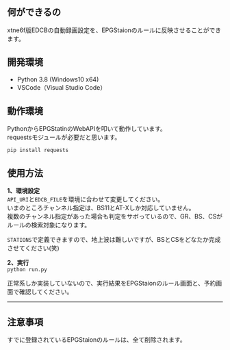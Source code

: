 ## 何ができるの
xtne6f版EDCBの自動録画設定を、EPGStaionのルールに反映させることができます。

## 開発環境

- Python 3.8 (Windows10 x64) 
- VSCode（Visual Studio Code） 

## 動作環境

PythonからEPGStatinのWebAPIを叩いて動作しています。  
requestsモジュールが必要だと思います。  

`pip install requests`

## 使用方法
**1、環境設定**  
`API_URI`と`EDCB_FILE`を環境に合わせて変更してください。  
いまのところチャンネル指定は、BS11とAT-Xしか対応していません。  
複数のチャンネル指定があった場合も判定をサボっているので、GR、BS、CSがルールの検索対象になります。  

`STATIONS`で定義できますので、地上波は難しいですが、BSとCSをどなたか完成させてください(笑)

**2、実行**  
`python run.py`
  
正常系しか実装していないので、実行結果をEPGStaionのルール画面と、予約画面で確認してください。

---
## 注意事項
すでに登録されているEPGStaionのルールは、全て削除されます。